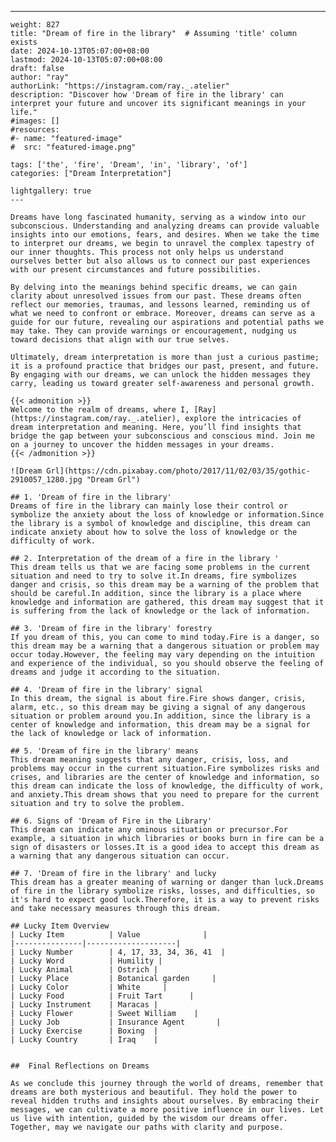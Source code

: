 ---
    weight: 827
    title: "Dream of fire in the library"  # Assuming 'title' column exists
    date: 2024-10-13T05:07:00+08:00
    lastmod: 2024-10-13T05:07:00+08:00
    draft: false
    author: "ray"
    authorLink: "https://instagram.com/ray._.atelier"
    description: "Discover how 'Dream of fire in the library' can interpret your future and uncover its significant meanings in your life."
    #images: []
    #resources:
    #- name: "featured-image"
    #  src: "featured-image.png"
    
    tags: ['the', 'fire', 'Dream', 'in', 'library', 'of']
    categories: ["Dream Interpretation"]
    
    lightgallery: true
    ---
    
    Dreams have long fascinated humanity, serving as a window into our subconscious. Understanding and analyzing dreams can provide valuable insights into our emotions, fears, and desires. When we take the time to interpret our dreams, we begin to unravel the complex tapestry of our inner thoughts. This process not only helps us understand ourselves better but also allows us to connect our past experiences with our present circumstances and future possibilities.
    
    By delving into the meanings behind specific dreams, we can gain clarity about unresolved issues from our past. These dreams often reflect our memories, traumas, and lessons learned, reminding us of what we need to confront or embrace. Moreover, dreams can serve as a guide for our future, revealing our aspirations and potential paths we may take. They can provide warnings or encouragement, nudging us toward decisions that align with our true selves.
    
    Ultimately, dream interpretation is more than just a curious pastime; it is a profound practice that bridges our past, present, and future. By engaging with our dreams, we can unlock the hidden messages they carry, leading us toward greater self-awareness and personal growth.
    
    {{< admonition >}}
    Welcome to the realm of dreams, where I, [Ray](https://instagram.com/ray._.atelier), explore the intricacies of dream interpretation and meaning. Here, you’ll find insights that bridge the gap between your subconscious and conscious mind. Join me on a journey to uncover the hidden messages in your dreams.
    {{< /admonition >}}
    
    ![Dream Grl](https://cdn.pixabay.com/photo/2017/11/02/03/35/gothic-2910057_1280.jpg "Dream Grl")
    
    ## 1. 'Dream of fire in the library'
    Dreams of fire in the library can mainly lose their control or symbolize the anxiety about the loss of knowledge or information.Since the library is a symbol of knowledge and discipline, this dream can indicate anxiety about how to solve the loss of knowledge or the difficulty of work.
    
    ## 2. Interpretation of the dream of a fire in the library '
    This dream tells us that we are facing some problems in the current situation and need to try to solve it.In dreams, fire symbolizes danger and crisis, so this dream may be a warning of the problem that should be careful.In addition, since the library is a place where knowledge and information are gathered, this dream may suggest that it is suffering from the lack of knowledge or the lack of information.
    
    ## 3. 'Dream of fire in the library' forestry
    If you dream of this, you can come to mind today.Fire is a danger, so this dream may be a warning that a dangerous situation or problem may occur today.However, the feeling may vary depending on the intuition and experience of the individual, so you should observe the feeling of dreams and judge it according to the situation.
    
    ## 4. 'Dream of fire in the library' signal
    In this dream, the signal is about fire.Fire shows danger, crisis, alarm, etc., so this dream may be giving a signal of any dangerous situation or problem around you.In addition, since the library is a center of knowledge and information, this dream may be a signal for the lack of knowledge or lack of information.
    
    ## 5. 'Dream of fire in the library' means
    This dream meaning suggests that any danger, crisis, loss, and problems may occur in the current situation.Fire symbolizes risks and crises, and libraries are the center of knowledge and information, so this dream can indicate the loss of knowledge, the difficulty of work, and anxiety.This dream shows that you need to prepare for the current situation and try to solve the problem.
    
    ## 6. Signs of 'Dream of Fire in the Library'
    This dream can indicate any ominous situation or precursor.For example, a situation in which libraries or books burn in fire can be a sign of disasters or losses.It is a good idea to accept this dream as a warning that any dangerous situation can occur.
    
    ## 7. 'Dream of fire in the library' and lucky
    This dream has a greater meaning of warning or danger than luck.Dreams of fire in the library symbolize risks, losses, and difficulties, so it's hard to expect good luck.Therefore, it is a way to prevent risks and take necessary measures through this dream.
    
    ## Lucky Item Overview
    | Lucky Item          | Value              |
    |---------------|--------------------|
    | Lucky Number        | 4, 17, 33, 34, 36, 41  |
    | Lucky Word          | Humility |
    | Lucky Animal        | Ostrich |
    | Lucky Place         | Botanical garden     |
    | Lucky Color         | White     |
    | Lucky Food          | Fruit Tart      |
    | Lucky Instrument    | Maracas |
    | Lucky Flower        | Sweet William    |
    | Lucky Job           | Insurance Agent       |
    | Lucky Exercise      | Boxing  |
    | Lucky Country       | Iraq    |
    
    
    ##  Final Reflections on Dreams
    
    As we conclude this journey through the world of dreams, remember that dreams are both mysterious and beautiful. They hold the power to reveal hidden truths and insights about ourselves. By embracing their messages, we can cultivate a more positive influence in our lives. Let us live with intention, guided by the wisdom our dreams offer. Together, may we navigate our paths with clarity and purpose.
    